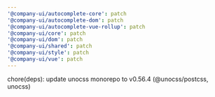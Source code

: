```yaml
---
'@company-ui/autocomplete-core': patch
'@company-ui/autocomplete-dom': patch
'@company-ui/autocomplete-vue-rollup': patch
'@company-ui/core': patch
'@company-ui/dom': patch
'@company-ui/shared': patch
'@company-ui/style': patch
'@company-ui/vue': patch
---
```


chore(deps): update unocss monorepo to v0.56.4 (@unocss/postcss, unocss)
